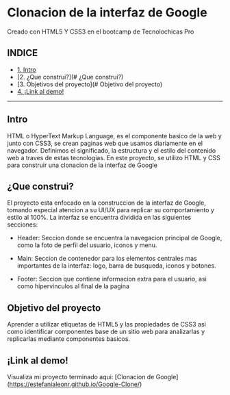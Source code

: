 # Clonacion de la interfaz de Google
Creado con HTML5 Y CSS3 en el bootcamp de Tecnolochicas Pro

## INDICE
* [1. Intro](#Intro)
* [2. ¿Que construi?](# ¿Que construi?)
* [3. Objetivos del proyecto](# Objetivo del proyecto)
* [4. ¡Link al demo!]()

***

## Intro
HTML o HyperText Markup Language, es el componente basico de la web y junto con CSS3, se crean paginas web que usamos diariamente en el navegador. Definimos el significado, la estructura y el estilo del contenido web a traves de estas tecnologias.
En este proyecto, se utilizo HTML y CSS para construir una clonacion de la interfaz de Google

## ¿Que construi?
El proyecto esta enfocado en la construccion de la interfaz de Google, tomando especial atencion a su UI/UX para replicar su comportamiento y estilo al 100%. La interfaz se encuentra dividida en las siguientes secciones: 

* Header: Seccion donde se encuentra la navegacion principal de Google, como la foto de perfil del usuario, iconos y menu.

* Main: Seccion de contenedor para los elementos centrales mas importantes de la interfaz: logo, barra de busqueda, iconos y botones.

*  Footer: Seccion que contiene informacion extra para el usuario, asi como hipervinculos al final de la pagina

## Objetivo del proyecto
Aprender a utilizar etiquetas de HTML5 y las propiedades de CSS3 asi como identificar componentes base de un sitio web para analizarlas y replicarlas mediante componentes basicos.

## ¡Link al demo! 
Visualiza mi proyecto terminado aqui: [Clonacion de Google] (https://estefanialeonr.github.io/Google-Clone/)
